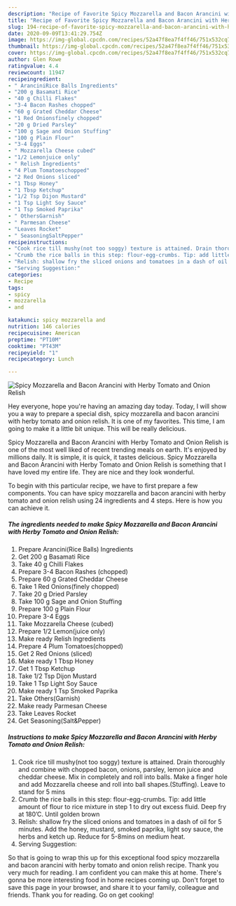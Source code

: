 ```yaml
---
description: "Recipe of Favorite Spicy Mozzarella and Bacon Arancini with Herby Tomato and Onion Relish"
title: "Recipe of Favorite Spicy Mozzarella and Bacon Arancini with Herby Tomato and Onion Relish"
slug: 194-recipe-of-favorite-spicy-mozzarella-and-bacon-arancini-with-herby-tomato-and-onion-relish
date: 2020-09-09T13:41:29.754Z
image: https://img-global.cpcdn.com/recipes/52a47f8ea7f4ff46/751x532cq70/spicy-mozzarella-and-bacon-arancini-with-herby-tomato-and-onion-relish-recipe-main-photo.jpg
thumbnail: https://img-global.cpcdn.com/recipes/52a47f8ea7f4ff46/751x532cq70/spicy-mozzarella-and-bacon-arancini-with-herby-tomato-and-onion-relish-recipe-main-photo.jpg
cover: https://img-global.cpcdn.com/recipes/52a47f8ea7f4ff46/751x532cq70/spicy-mozzarella-and-bacon-arancini-with-herby-tomato-and-onion-relish-recipe-main-photo.jpg
author: Glen Rowe
ratingvalue: 4.4
reviewcount: 11947
recipeingredient:
- " AranciniRice Balls Ingredients"
- "200 g Basamati Rice"
- "40 g Chilli Flakes"
- "3-4 Bacon Rashes chopped"
- "60 g Grated Cheddar Cheese"
- "1 Red Onionsfinely chopped"
- "20 g Dried Parsley"
- "100 g Sage and Onion Stuffing"
- "100 g Plain Flour"
- "3-4 Eggs"
- " Mozzarella Cheese cubed"
- "1/2 Lemonjuice only"
- " Relish Ingredients"
- "4 Plum Tomatoeschopped"
- "2 Red Onions sliced"
- "1 Tbsp Honey"
- "1 Tbsp Ketchup"
- "1/2 Tsp Dijon Mustard"
- "1 Tsp Light Soy Sauce"
- "1 Tsp Smoked Paprika"
- " OthersGarnish"
- " Parmesan Cheese"
- "Leaves Rocket"
- " SeasoningSaltPepper"
recipeinstructions:
- "Cook rice till mushy(not too soggy) texture is attained. Drain thoroughly and combine with chopped bacon, onions, parsley, lemon juice and cheddar cheese. Mix in completely and roll into balls. Make a finger hole and add Mozzarella cheese and roll into ball shapes.(Stuffing). Leave to stand for 5 mins"
- "Crumb the rice balls in this step: flour-egg-crumbs. Tip: add little amount of flour to rice mixture in step 1 to dry out excess fluid. Deep fry at 180’C. Until golden brown"
- "Relish: shallow fry the sliced onions and tomatoes in a dash of oil for 5 minutes. Add the honey, mustard, smoked paprika, light soy sauce, the herbs and ketch up. Reduce for 5-8mins on medium heat."
- "Serving Suggestion:"
categories:
- Recipe
tags:
- spicy
- mozzarella
- and

katakunci: spicy mozzarella and 
nutrition: 146 calories
recipecuisine: American
preptime: "PT10M"
cooktime: "PT43M"
recipeyield: "1"
recipecategory: Lunch

---
```



![Spicy Mozzarella and Bacon Arancini with Herby Tomato and Onion Relish](https://img-global.cpcdn.com/recipes/52a47f8ea7f4ff46/751x532cq70/spicy-mozzarella-and-bacon-arancini-with-herby-tomato-and-onion-relish-recipe-main-photo.jpg)

Hey everyone, hope you're having an amazing day today. Today, I will show you a way to prepare a special dish, spicy mozzarella and bacon arancini with herby tomato and onion relish. It is one of my favorites. This time, I am going to make it a little bit unique. This will be really delicious.

Spicy Mozzarella and Bacon Arancini with Herby Tomato and Onion Relish is one of the most well liked of recent trending meals on earth. It's enjoyed by millions daily. It is simple, it is quick, it tastes delicious. Spicy Mozzarella and Bacon Arancini with Herby Tomato and Onion Relish is something that I have loved my entire life. They are nice and they look wonderful.




To begin with this particular recipe, we have to first prepare a few components. You can have spicy mozzarella and bacon arancini with herby tomato and onion relish using 24 ingredients and 4 steps. Here is how you can achieve it.

<!--inarticleads1-->

##### The ingredients needed to make Spicy Mozzarella and Bacon Arancini with Herby Tomato and Onion Relish:

1. Prepare  Arancini(Rice Balls) Ingredients
1. Get 200 g Basamati Rice
1. Take 40 g Chilli Flakes
1. Prepare 3-4 Bacon Rashes (chopped)
1. Prepare 60 g Grated Cheddar Cheese
1. Take 1 Red Onions(finely chopped)
1. Take 20 g Dried Parsley
1. Take 100 g Sage and Onion Stuffing
1. Prepare 100 g Plain Flour
1. Prepare 3-4 Eggs
1. Take  Mozzarella Cheese (cubed)
1. Prepare 1/2 Lemon(juice only)
1. Make ready  Relish Ingredients
1. Prepare 4 Plum Tomatoes(chopped)
1. Get 2 Red Onions (sliced)
1. Make ready 1 Tbsp Honey
1. Get 1 Tbsp Ketchup
1. Take 1/2 Tsp Dijon Mustard
1. Take 1 Tsp Light Soy Sauce
1. Make ready 1 Tsp Smoked Paprika
1. Take  Others(Garnish)
1. Make ready  Parmesan Cheese
1. Take Leaves Rocket
1. Get  Seasoning(Salt&amp;Pepper)




<!--inarticleads2-->

##### Instructions to make Spicy Mozzarella and Bacon Arancini with Herby Tomato and Onion Relish:

1. Cook rice till mushy(not too soggy) texture is attained. Drain thoroughly and combine with chopped bacon, onions, parsley, lemon juice and cheddar cheese. Mix in completely and roll into balls. Make a finger hole and add Mozzarella cheese and roll into ball shapes.(Stuffing). Leave to stand for 5 mins
1. Crumb the rice balls in this step: flour-egg-crumbs. Tip: add little amount of flour to rice mixture in step 1 to dry out excess fluid. Deep fry at 180’C. Until golden brown
1. Relish: shallow fry the sliced onions and tomatoes in a dash of oil for 5 minutes. Add the honey, mustard, smoked paprika, light soy sauce, the herbs and ketch up. Reduce for 5-8mins on medium heat.
1. Serving Suggestion:




So that is going to wrap this up for this exceptional food spicy mozzarella and bacon arancini with herby tomato and onion relish recipe. Thank you very much for reading. I am confident you can make this at home. There's gonna be more interesting food in home recipes coming up. Don't forget to save this page in your browser, and share it to your family, colleague and friends. Thank you for reading. Go on get cooking!
